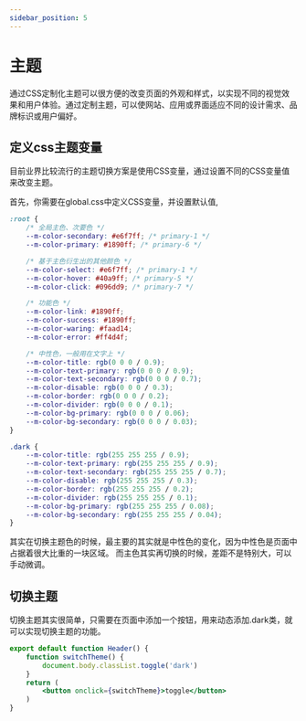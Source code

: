 ```yaml
---
sidebar_position: 5
---
```



# 主题
通过CSS定制化主题可以很方便的改变页面的外观和样式，以实现不同的视觉效果和用户体验。通过定制主题，可以使网站、应用或界面适应不同的设计需求、品牌标识或用户偏好。


## 定义css主题变量
目前业界比较流行的主题切换方案是使用CSS变量，通过设置不同的CSS变量值来改变主题。

首先，你需要在global.css中定义CSS变量，并设置默认值,
```css title="global.css"
:root {
    /* 全局主色、次要色 */
    --m-color-secondary: #e6f7ff; /* primary-1 */
    --m-color-primary: #1890ff; /* primary-6 */

    /* 基于主色衍生出的其他颜色 */
    --m-color-select: #e6f7ff; /* primary-1 */
    --m-color-hover: #40a9ff; /* primary-5 */
    --m-color-click: #096dd9; /* primary-7 */

    /* 功能色 */
    --m-color-link: #1890ff;
    --m-color-success: #1890ff;
    --m-color-waring: #faad14;
    --m-color-error: #ff4d4f;

    /* 中性色，一般用在文字上 */
    --m-color-title: rgb(0 0 0 / 0.9);
    --m-color-text-primary: rgb(0 0 0 / 0.9);
    --m-color-text-secondary: rgb(0 0 0 / 0.7);
    --m-color-disable: rgb(0 0 0 / 0.3);
    --m-color-border: rgb(0 0 0 / 0.2);
    --m-color-divider: rgb(0 0 0 / 0.1);
    --m-color-bg-primary: rgb(0 0 0 / 0.06);
    --m-color-bg-secondary: rgb(0 0 0 / 0.03);
}

.dark {
    --m-color-title: rgb(255 255 255 / 0.9);
    --m-color-text-primary: rgb(255 255 255 / 0.9);
    --m-color-text-secondary: rgb(255 255 255 / 0.7);
    --m-color-disable: rgb(255 255 255 / 0.3);
    --m-color-border: rgb(255 255 255 / 0.2);
    --m-color-divider: rgb(255 255 255 / 0.1);
    --m-color-bg-primary: rgb(255 255 255 / 0.08);
    --m-color-bg-secondary: rgb(255 255 255 / 0.04);
}
```
其实在切换主题色的时候，最主要的其实就是中性色的变化，因为中性色是页面中占据着很大比重的一块区域。
而主色其实再切换的时候，差距不是特别大，可以手动微调。

## 切换主题
切换主题其实很简单，只需要在页面中添加一个按钮，用来动态添加.dark类，就可以实现切换主题的功能。
```jsx title="app/header.jsx"
export default function Header() {
    function switchTheme() {
        document.body.classList.toggle('dark')
    }
    return (
        <button onclick={switchTheme}>toggle</button>
    )
}
```